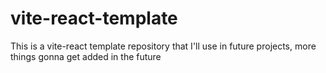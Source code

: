 # vite-react-template
This is a vite-react template repository that I'll use in future projects, more things gonna get added in the future
